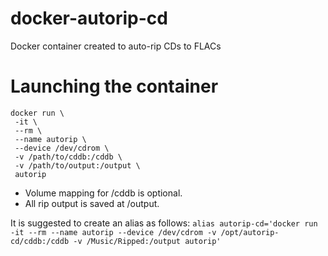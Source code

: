 # docker-autorip-cd
Docker container created to auto-rip CDs to FLACs

# Launching the container
```
docker run \
 -it \
 --rm \
 --name autorip \
 --device /dev/cdrom \
 -v /path/to/cddb:/cddb \
 -v /path/to/output:/output \
 autorip
```
* Volume mapping for /cddb is optional.
* All rip output is saved at /output.

It is suggested to create an alias as follows:
```alias autorip-cd='docker run -it --rm --name autorip --device /dev/cdrom -v /opt/autorip-cd/cddb:/cddb -v /Music/Ripped:/output autorip'```
